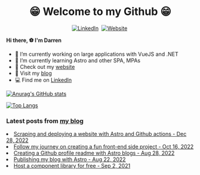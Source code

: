 <p>
<h1 align="center"><b>😁 Welcome to my Github 😁</b></h1>
</p>

<p align="center">
<a href="https://www.linkedin.com/in/darren-xu-profile/"><img src="https://img.shields.io/badge/linkedin-%230077B5.svg?&style=for-the-badge&logo=linkedin&logoColor=white" alt="LinkedIn" /></a>&nbsp;
<a href="https://darrenxu.com/"><img src="https://img.shields.io/badge/-Website-%23ff69b4&?style=for-the-badge&?color=ff69b4" alt="Website" /></a>&nbsp;

</p>

**Hi there, :soccer: I'm Darren**
- 🔭 I’m currently working on large applications with VueJS and .NET
- 🌱 I’m currently learning Astro and other SPA, MPAs
- :eyes: Check out my [website](https://darrenxu.com)
- :newspaper: Visit my [blog](https://blog.darrenxu.com)
- :computer: Find me on [LinkedIn](https://www.linkedin.com/in/darren-xu-profile/)

[![Anurag's GitHub stats](https://github-readme-stats.vercel.app/api?username=darrenxu94&show_icons=true&bg_color=30,e96443,904e95&title_color=fff&text_color=fff&icon_color=fff)](https://github.com/anuraghazra/github-readme-stats)

[![Top Langs](https://github-readme-stats.vercel.app/api/top-langs/?username=anuraghazra&layout=compact)](https://github.com/anuraghazra/github-readme-stats)

### Latest posts from [my blog](https://blog.darrenxu.com)
<!-- BLOG-POST-LIST:START --><li><a href='https://blog.darrenxu.com/blog/dribl-scrape/' target='_blank'>Scraping and deploying a website with Astro and Github actions - Dec 28, 2022</a></li><li><a href='https://blog.darrenxu.com/blog/frontend-project/' target='_blank'>Follow my journey on creating a fun front-end side project - Oct 16, 2022</a></li><li><a href='https://blog.darrenxu.com/blog/github-blog-feed/' target='_blank'>Creating a Github profile readme with Astro blogs - Aug 28, 2022</a></li><li><a href='https://blog.darrenxu.com/blog/astro-blog/' target='_blank'>Publishing my blog with Astro - Aug 22, 2022</a></li><li><a href='https://blog.darrenxu.com/blog/component-library/' target='_blank'>Host a component library for free - Sep 2, 2021</a></li><!-- BLOG-POST-LIST:END -->
